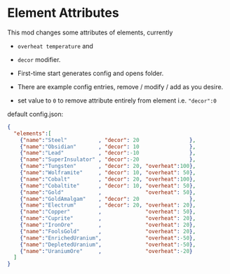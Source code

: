# Element Attributes
This mod changes some attributes of elements, currently
- `overheat temperature` and
- `decor` modifier.

- First-time start generates config and opens folder.
- There are example config entries, remove / modify / add as you desire.
- set value to `0` to remove attribute entirely from element i.e. `"decor":0`

default config.json:
```json
{
  "elements":[
    {"name":"Steel"          , "decor": 20                },
    {"name":"Obsidian"       , "decor": 10                },
    {"name":"Lead"           , "decor":-10                },
    {"name":"SuperInsulator" , "decor":-20                },
    {"name":"Tungsten"       , "decor": 20, "overheat":100},
    {"name":"Wolframite"     , "decor": 10, "overheat": 50},
    {"name":"Cobalt"         , "decor": 20, "overheat":100},
    {"name":"Cobaltite"      , "decor": 10, "overheat": 50},
    {"name":"Gold"           ,              "overheat": 50},
    {"name":"GoldAmalgam"    , "decor": 20                },
    {"name":"Electrum"       , "decor": 20, "overheat": 20},
    {"name":"Copper"         ,              "overheat": 50},
    {"name":"Cuprite"        ,              "overheat": 20},
    {"name":"IronOre"        ,              "overheat": 20},
    {"name":"FoolsGold"      ,              "overheat": 20},
    {"name":"EnrichedUranium",              "overheat":-50},
    {"name":"DepletedUranium",              "overheat":-50},
    {"name":"UraniumOre"     ,              "overheat":-20}
  ]
}
```
